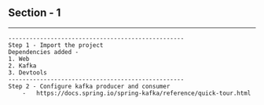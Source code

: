 Section - 1
-
--------------------------------------------------
    --------------------------------------------------
    Step 1 - Import the project 
    Dependencies added - 
    1. Web
    2. Kafka
    3. Devtools
    --------------------------------------------------
    Step 2 - Configure kafka producer and consumer
        -   https://docs.spring.io/spring-kafka/reference/quick-tour.html
    

